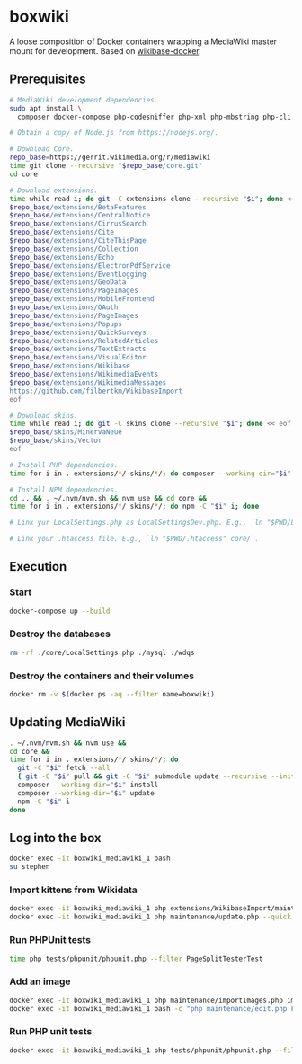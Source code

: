 # boxwiki
A loose composition of Docker containers wrapping a MediaWiki master mount for
development. Based on [wikibase-docker].

[wikibase-docker]: https://github.com/wmde/wikibase-docker

## Prerequisites

```bash
# MediaWiki development dependencies.
sudo apt install \
  composer docker-compose php-codesniffer php-xml php-mbstring php-cli phpunit

# Obtain a copy of Node.js from https://nodejs.org/.

# Download Core.
repo_base=https://gerrit.wikimedia.org/r/mediawiki
time git clone --recursive "$repo_base/core.git"
cd core

# Download extensions.
time while read i; do git -C extensions clone --recursive "$i"; done << eof
$repo_base/extensions/BetaFeatures
$repo_base/extensions/CentralNotice
$repo_base/extensions/CirrusSearch
$repo_base/extensions/Cite
$repo_base/extensions/CiteThisPage
$repo_base/extensions/Collection
$repo_base/extensions/Echo
$repo_base/extensions/ElectronPdfService
$repo_base/extensions/EventLogging
$repo_base/extensions/GeoData
$repo_base/extensions/PageImages
$repo_base/extensions/MobileFrontend
$repo_base/extensions/OAuth
$repo_base/extensions/PageImages
$repo_base/extensions/Popups
$repo_base/extensions/QuickSurveys
$repo_base/extensions/RelatedArticles
$repo_base/extensions/TextExtracts
$repo_base/extensions/VisualEditor
$repo_base/extensions/Wikibase
$repo_base/extensions/WikimediaEvents
$repo_base/extensions/WikimediaMessages
https://github.com/filbertkm/WikibaseImport
eof

# Download skins.
time while read i; do git -C skins clone --recursive "$i"; done << eof
$repo_base/skins/MinervaNeue
$repo_base/skins/Vector
eof

# Install PHP dependencies.
time for i in . extensions/*/ skins/*/; do composer --working-dir="$i" install; composer --working-dir="$i" update; done

# Install NPM dependencies.
cd .. && . ~/.nvm/nvm.sh && nvm use && cd core &&
time for i in . extensions/*/ skins/*/; do npm -C "$i" i; done

# Link yur LocalSettings.php as LocalSettingsDev.php. E.g., `ln "$PWD/LocalSettingsDev.php" core/`.

# Link your .htaccess file. E.g., `ln "$PWD/.htaccess" core/`.
```

## Execution

### Start
```bash
docker-compose up --build
```

### Destroy the databases
```bash
rm -rf ./core/LocalSettings.php ./mysql ./wdqs
```

### Destroy the containers and their volumes
```bash
docker rm -v $(docker ps -aq --filter name=boxwiki)
```

## Updating MediaWiki

```bash
. ~/.nvm/nvm.sh && nvm use &&
cd core &&
time for i in . extensions/*/ skins/*/; do
  git -C "$i" fetch --all
  { git -C "$i" pull && git -C "$i" submodule update --recursive --init; } || echo -e "\033[0;31m████████████ $i ████████████\033[0m"
  composer --working-dir="$i" install
  composer --working-dir="$i" update
  npm -C "$i" i
done
```

## Log into the box
```bash
docker exec -it boxwiki_mediawiki_1 bash
su stephen
```

### Import kittens from Wikidata
```bash
docker exec -it boxwiki_mediawiki_1 php extensions/WikibaseImport/maintenance/importEntities.php --entity Q147
docker exec -it boxwiki_mediawiki_1 php maintenance/update.php --quick
```

### Run PHPUnit tests
```bash
time php tests/phpunit/phpunit.php --filter PageSplitTesterTest
```

### Add an image
```bash
docker exec -it boxwiki_mediawiki_1 php maintenance/importImages.php images
docker exec -it boxwiki_mediawiki_1 bash -c "php maintenance/edit.php kitten <<< '[[File:Kitten.jpg]]'"
```

### Run PHP unit tests
```bash
docker exec -it boxwiki_mediawiki_1 php tests/phpunit/phpunit.php --filter TextExtracts
```
